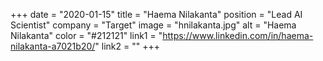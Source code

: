 +++ date = "2020-01-15" 
title = "Haema Nilakanta" 
position = "Lead AI Scientist" 
company = "Target" 
image = "hnilakanta.jpg" 
alt = "Haema Nilakanta" 
color = "#212121" 
link1 = "https://www.linkedin.com/in/haema-nilakanta-a7021b20/" 
link2 = ""
+++
